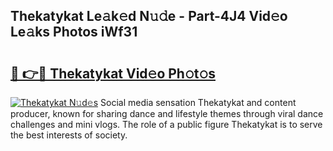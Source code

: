## Thekatykat Le𝚊k𝚎d N𝚞𝚍e - Part-4J4 Vid𝚎o Le𝚊ks Photos iWf31

# <h2><a href="http://fbdr3z7.evod.top/?m=Thekatykat">🔗 👉🔴 Thekatykat Vid𝚎o Ph𝚘t𝚘s</a></h2>

[![Thekatykat N𝚞d𝚎s](https://i.imgur.com/8V9OHl7.gif)](http://fbdr3z7.evod.top/?m=Thekatykat)
Social media sensation Thekatykat and content producer, known for sharing dance and lifestyle themes through viral dance challenges and mini vlogs. The role of a public figure Thekatykat is to serve the best interests of society. 
